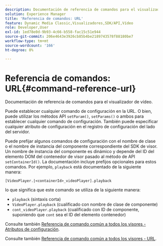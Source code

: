 ```yaml
---
description: Documentación de referencia de comandos para el visualizador de vídeo.
solution: Experience Manager
title: 'Referencia de comandos: URL'
feature: Dynamic Media Classic,Visualizadores,SDK/API,Vídeo
role: Developer,User
exl-id: 1ed78e0d-9b93-4c66-b558-fac15c51e944
source-git-commit: 206e4643e3926cb85b4be2189743578f88180be7
workflow-type: tm+mt
source-wordcount: '166'
ht-degree: 0%

---
```


# Referencia de comandos: URL{#command-reference-url}

Documentación de referencia de comandos para el visualizador de vídeo.

Puede establecer cualquier comando de configuración en la URL. O bien, puede utilizar los métodos API `setParam()`, `setParams()` o ambos para establecer cualquier comando de configuración. También puede especificar cualquier atributo de configuración en el registro de configuración del lado del servidor.

Puede prefijar algunos comandos de configuración con el nombre de clase o el nombre de instancia del componente correspondiente del SDK de visor. Un nombre de instancia del componente es dinámico y depende del ID del elemento DOM del contenedor de visor pasado al método de API `setContainerId()`. La documentación incluye prefijos opcionales para estos comandos. Por ejemplo, `playback` está documentado de la siguiente manera:

```
[VideoPlayer.|<containerId>_videoPlayer].playback
```

lo que significa que este comando se utiliza de la siguiente manera:

* `playback` (sintaxis corta)
* `VideoPlayer.playback` (cualificado con nombre de clase de componente)
* `cont_videoPlayer.playback` (cualificado con ID de componente, suponiendo que  `cont` sea el ID del elemento contenedor)

Consulte también [Referencia de comando común a todos los visores - Atributos de configuración](../../../r-html5-viewer-20-cmdref-configattrib/r-html5-viewer-20-cmdref-configattrib.md#concept-850e0f2c49b949deb7cfbfd330d329bd).

Consulte también [Referencia de comando común a todos los visores - URL](../../../c-html5-viewer-20-cmdref-url/c-html5-viewer-20-cmdref-url.md#concept-9b337f349b7b406b8c33c7ee96b3e226).
